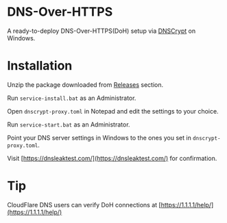 # DNS-Over-HTTPS
A ready-to-deploy DNS-Over-HTTPS(DoH) setup via [DNSCrypt](https://github.com/jedisct1/dnscrypt-proxy) on Windows.

# Installation

Unzip the package downloaded from [Releases](https://github.com/uBlock-user/DNS-Over-HTTPS/releases) section.

Run `service-install.bat` as an Administrator.

Open `dnscrypt-proxy.toml` in Notepad and edit the settings to your choice.

Run `service-start.bat` as an Administrator.

Point your DNS server settings in Windows to the ones you set in `dnscrypt-proxy.toml`.

Visit [https://dnsleaktest.com/](https://dnsleaktest.com/) for confirmation.

# Tip

CloudFlare DNS users can verify DoH connections at [https://1.1.1.1/help/](https://1.1.1.1/help/)
